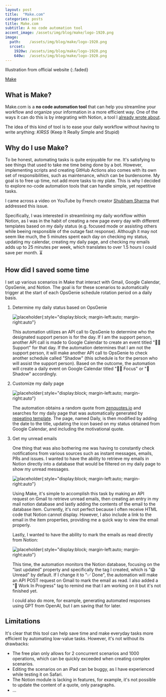 ```yaml
---
layout: post
title:  "Make.com"
categories: posts
title: Make.com
subtitle: A no code automation tool
accent_image: /assets/img/blog/make/logo-1920.png
image:
  path:    /assets/img/blog/make/logo-1920.png
  srcset:
    1920w: /assets/img/blog/make/logo-1920.png
    640w:  /assets/img/blog/make/logo-1920.png
---
```

Illustration from official website
{:.faded}

[Make](https://www.make.com)

## What is Make?

Make.com is a **no code automation tool** that can help you streamline your workflow and organize your information in a more efficient way. One of the ways it can do this is by integrating with Notion, a tool I [already wrote about](https://ducretje.github.io/tools/2022/07/19/notion.html).

The idea of this kind of tool is to ease your daily workflow without having to write anything: *KIRSS* (Keep It Really Simple and Stupid)

## Why do I use Make?

To be honest, automating tasks is quite enjoyable for me. It's satisfying to see things that used to take me time being done by a bot. However, implementing scripts and creating GitHub Actions also comes with its own set of responsibilities, such as maintenance, which can be burdensome. My goal is to free up time, not add more tasks to my plate. This is why I decided to explore no-code automation tools that can handle simple, yet repetitive tasks.


I came across a video on YouTube by French creator [Shubham Sharma](https://youtube.com/@Shubham_Sharma) that addressed this issue.

Specifically, I was interested in streamlining my daily workflow within Notion, as I was in the habit of creating a new page every day with different templates based on my daily status (e.g. focused mode or assisting others while beeing responsible of the outage fast response). Although it may not seem like much, the 5 minutes spent each day on checking my status, updating my calendar, creating my daily page, and checking my emails adds up to 25 minutes per week, which translates to over 1.5 hours I could save per month. ⏳

## How did I saved some time

I set up various scenarios in Make that interact with Gmail, Google Calendar, OpsGenie, and Notion. The goal is for these scenarios to automatically trigger at the start of each OpsGenie schedule rotation period on a daily basis.

1. Determine my daily status based on OpsGenie

    ![placeholder](/assets/img/blog/make/opsgenie.jpeg){:style="display:block; margin-left:auto; margin-right:auto"}

    This automation utilizes an API call to OpsGenie to determine who the designated support person is for the day. If I am the support person, another API call is made to Google Calendar to create an event titled "👷‍♂️ Support" for that day.
    If the automation determines that I am not the support person, it will make another API call to OpsGenie to check another schedule called "Shadow" (this schedule is for the person who will assist the support person). Based on the outcome, the automation will create a daily event on Google Calendar titled "👨‍💻 Focus" or "🥷 Shadow" accordingly.

2. Customize my daily page

    ![placeholder](/assets/img/blog/make/notion.jpeg){:style="display:block; margin-left:auto; margin-right:auto"}

    The automation obtains a random quote from [zenquotes.io](https://zenquotes.io) and searches for my daily page that was automatically generated by [repeating template](https://www.notion.so/help/guides/automate-work-repeating-database-templates). The page, named Daily, is then modified by adding the date to the title, updating the icon based on my status obtained from Google Calendar, and including the motivational quote.

3. Get my unread emails

    One thing that was also bothering me was having to constantly check notifications from various sources such as instant messages, emails, PRs and issues. I wanted to have the ability to retrieve my emails in Notion directly into a database that would be filtered on my daily page to show my unread messages.

    ![placeholder](/assets/img/blog/make/retrieve-mails.jpeg){:style="display:block; margin-left:auto; margin-right:auto"}

    Using Make, it's simple to accomplish this task by making an API request on Gmail to retrieve unread emails, then creating an entry in my mail notion database and lastly adding the contents of the email to the database item. Currently, it's not perfect because I often receive HTML code that Notion cannot display. However, I also include a link to the email in the item properties, providing me a quick way to view the email properly.

    Lastly, I wanted to have the ability to mark the emails as read directly from Notion:

    ![placeholder](/assets/img/blog/make/mark-as-read.jpeg){:style="display:block; margin-left:auto; margin-right:auto"}

    This time, the automation monitors the Notion database, focusing on the "last updated" property and specifically the tag I created, which is "😱 Unread" by default. If I change it to "✅ Done", the automation will make an API POST request on Gmail to mark the email as read. I also added a "💪 Work In Progress" tag to remind me that I am working on it but it's not finished yet.

    I could also do more, for example, generating automated responses using GPT from OpenAI, but I am saving that for later.

## Limitations

It's clear that this tool can help save time and make everyday tasks more efficient by automating low-value tasks. However, it's not without its drawbacks:

* The free plan only allows for 2 concurrent scenarios and 1000 operations, which can be quickly exceeded when creating complex scenarios.
* Editing the scenarios on an iPad can be buggy, as I have experienced while testing it on Safari.
* The Notion module is lacking in features, for example, it's not possible to update the content of a quote, only paragraphs.
* ...
